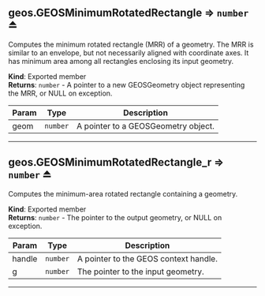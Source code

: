 <a name="exp_module_geos--geos.GEOSMinimumRotatedRectangle"></a>

## geos.GEOSMinimumRotatedRectangle ⇒ <code>number</code> ⏏
Computes the minimum rotated rectangle (MRR) of a geometry. The MRR is similar to an envelope, but not necessarily aligned with coordinate axes. It has minimum area among all rectangles enclosing its input geometry.

**Kind**: Exported member  
**Returns**: <code>number</code> - A pointer to a new GEOSGeometry object representing the MRR, or NULL on exception.  

| Param | Type | Description |
| --- | --- | --- |
| geom | <code>number</code> | A pointer to a GEOSGeometry object. |


---
<a name="exp_module_geos--geos.GEOSMinimumRotatedRectangle_r"></a>

## geos.GEOSMinimumRotatedRectangle\_r ⇒ <code>number</code> ⏏
Computes the minimum-area rotated rectangle containing a geometry.

**Kind**: Exported member  
**Returns**: <code>number</code> - The pointer to the output geometry, or NULL on exception.  

| Param | Type | Description |
| --- | --- | --- |
| handle | <code>number</code> | A pointer to the GEOS context handle. |
| g | <code>number</code> | The pointer to the input geometry. |


---
